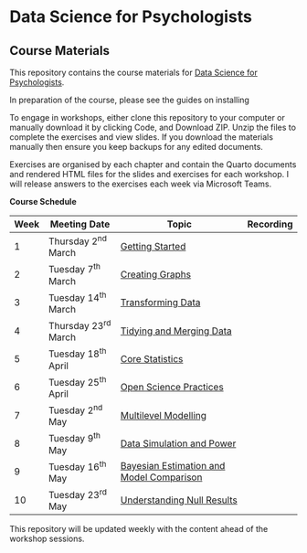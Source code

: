 # Data Science for Psychologists

## Course Materials

This repository contains the course materials for [Data Science for Psychologists](http://glennwilliams.me/ds-psych/).

In preparation of the course, please see the guides on installing

To engage in workshops, either clone this repository to your computer or manually download it by clicking Code, and Download ZIP. Unzip the files to complete the exercises and view slides. If you download the materials manually then ensure you keep backups for any edited documents.

Exercises are organised by each chapter and contain the Quarto documents and rendered HTML files for the slides and exercises for each workshop. I will release answers to the exercises each week via Microsoft Teams.

**Course Schedule**

| Week | Meeting Date          | Topic                                                                                                                         | Recording |
|------------------|------------------|------------------|------------------|
| 1    | Thursday 2<sup>nd</sup> March  | [Getting Started](http://glennwilliams.me/ds-psych/01_getting-started.html#some-final-tips)                                   |           |
| 2    | Tuesday 7<sup>th</sup> March   | [Creating Graphs](http://glennwilliams.me/ds-psych/02_creating-graphs.html)                                                   |           |
| 3    | Tuesday 14<sup>th</sup> March  | [Transforming Data](http://glennwilliams.me/ds-psych/03_transforming-data.html)                                               |           |
| 4    | Thursday 23<sup>rd</sup> March | [Tidying and Merging Data](http://glennwilliams.me/ds-psych/04_tidying-and-merging-data.html)                                 |           |
| 5    | Tuesday 18<sup>th</sup> April  | [Core Statistics](http://glennwilliams.me/ds-psych/05_core-statistics.html)                                                   |           |
| 6    | Tuesday 25<sup>th</sup> April  | [Open Science Practices](http://glennwilliams.me/ds-psych/06_open-science-practices.html)                                     |           |
| 7    | Tuesday 2<sup>nd</sup> May     | [Multilevel Modelling](http://glennwilliams.me/ds-psych/07_multilevel-modelling.html)                                         |           |
| 8    | Tuesday 9<sup>th</sup> May     | [Data Simulation and Power](http://glennwilliams.me/ds-psych/08_data-simulation-and-power.html)                               |           |
| 9    | Tuesday 16<sup>th</sup> May    | [Bayesian Estimation and Model Comparison](http://glennwilliams.me/ds-psych/09_bayesian-estimation-and-model-comparison.html) |           |
| 10   | Tuesday 23<sup>rd</sup> May    | [Understanding Null Results](http://glennwilliams.me/ds-psych/10_understanding-null-results.html)                             |           |

This repository will be updated weekly with the content ahead of the workshop sessions.
